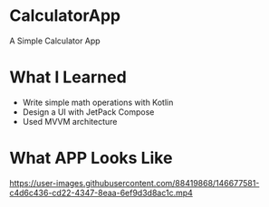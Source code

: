 # CalculatorApp

A Simple Calculator App

# What I Learned

* Write simple math operations with Kotlin
* Design a UI with JetPack Compose
* Used MVVM architecture

# What APP Looks Like
https://user-images.githubusercontent.com/88419868/146677581-c4d6c436-cd22-4347-8eaa-6ef9d3d8ac1c.mp4


